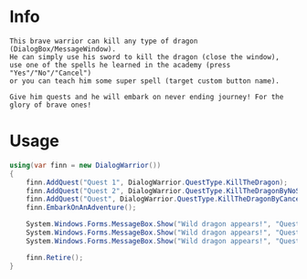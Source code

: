 # Info
    This brave warrior can kill any type of dragon (DialogBox/MessageWindow).
    He can simply use his sword to kill the dragon (close the window),
    use one of the spells he learned in the academy (press "Yes"/"No"/"Cancel")
    or you can teach him some super spell (target custom button name).

    Give him quests and he will embark on never ending journey! For the glory of brave ones!

# Usage
```csharp
using(var finn = new DialogWarrior())
{ 
    finn.AddQuest("Quest 1", DialogWarrior.QuestType.KillTheDragon);
    finn.AddQuest("Quest 2", DialogWarrior.QuestType.KillTheDragonByNoSpell);
    finn.AddQuest("Quest", DialogWarrior.QuestType.KillTheDragonByCancelSpell);
    finn.EmbarkOnAnAdventure();

    System.Windows.Forms.MessageBox.Show("Wild dragon appears!", "Quest 1", MessageBoxButtons.OK);
    System.Windows.Forms.MessageBox.Show("Wild dragon appears!", "Quest 2", MessageBoxButtons.YesNo);
    System.Windows.Forms.MessageBox.Show("Wild dragon appears!", "Quest 3", MessageBoxButtons.YesNoCancel);

    finn.Retire();
}
```
